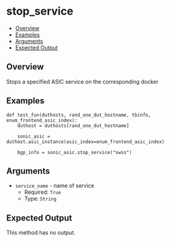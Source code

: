 # stop_service

- [Overview](#overview)
- [Examples](#examples)
- [Arguments](#arguments)
- [Expected Output](#expected-output)

## Overview
Stops a specified ASIC service on the corresponding docker

## Examples
```
def test_fun(duthosts, rand_one_dut_hostname, tbinfo, enum_frontend_asic_index):
    duthost = duthosts[rand_one_dut_hostname]

    sonic_asic = duthost.asic_instance(asic_index=enum_frontend_asic_index)

    bgp_info = sonic_asic.stop_service("swss")
```

## Arguments
- `service_name` - name of service
    - Required: `True`
    - Type: `String`

## Expected Output
This method has no output.
